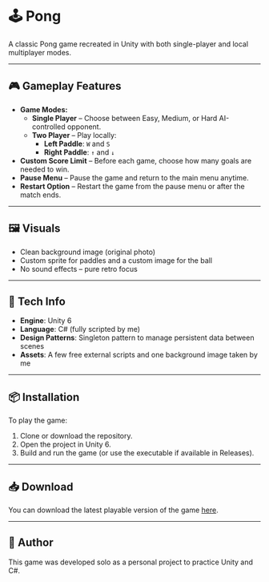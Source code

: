 # 🕹️ Pong

A classic Pong game recreated in Unity with both single-player and local multiplayer modes.

---

## 🎮 Gameplay Features

- **Game Modes:**
  - **Single Player** – Choose between Easy, Medium, or Hard AI-controlled opponent.
  - **Two Player** – Play locally:  
    - **Left Paddle**: `W` and `S`  
    - **Right Paddle**: `↑` and `↓`
- **Custom Score Limit** – Before each game, choose how many goals are needed to win.
- **Pause Menu** – Pause the game and return to the main menu anytime.
- **Restart Option** – Restart the game from the pause menu or after the match ends.

---

## 🖼️ Visuals

- Clean background image (original photo)
- Custom sprite for paddles and a custom image for the ball
- No sound effects – pure retro focus

---

## 🔧 Tech Info

- **Engine**: Unity 6
- **Language**: C# (fully scripted by me)
- **Design Patterns**: Singleton pattern to manage persistent data between scenes
- **Assets**: A few free external scripts and one background image taken by me

---

## 📦 Installation

To play the game:

1. Clone or download the repository.
2. Open the project in Unity 6.
3. Build and run the game (or use the executable if available in Releases).

---

## 📥 Download

You can download the latest playable version of the game [here](https://github.com/nathanwashere/Pong/releases/latest).

---

## 👤 Author

This game was developed solo as a personal project to practice Unity and C#.
